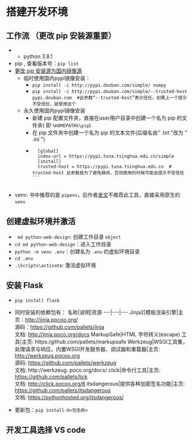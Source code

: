 # 搭建开发环境

## 工作流 （更改 pip 安装源重要）

- - python 3.8.1
- pip , 查看版本号：`pip list`
- [更改 pip 安装源为国内镜像源](https://www.cnblogs.com/schut/p/10410087.html)
	- 临时使用国内pypi镜像安装：
    	- `pip install -i http://pypi.douban.com/simple/ numpy`
		- `pip install -i http://pypi.douban.com/simple/--trusted-host pypi.douban.com  #此参数“--trusted-host”表示信任，如果上一个提示不受信任，就使用这个`
	- 永久使用国内pypi镜像安装
     	- 新建 pip 配置文件夹，直接在user用户目录中创建一个名为 pip 的文件夹( 即 `%HOMEPATH%\pip`)
        - 在 pip 文件夹中创建一个名为 pip 的文本文件(后缀名由" .txt "改为 " .ini ")
        - ```
            [global]
            index-url = https://pypi.tuna.tsinghua.edu.cn/simple
            [install]
            trusted-host = https://pypi.tuna.tsinghua.edu.cn  # trusted-host 此参数是为了避免麻烦，否则使用的时候可能会提示不受信任```
        
- venv: 书中推荐的是 `pipenv`，后作者[发文](https://zhuanlan.zhihu.com/p/80478490)不推荐此工具，直接采用原生的 `venv`

## 创建虚拟环境并激活

- ` md python-web-design`: 创建工作目录 `object`
- `cd md python-web-design`：进入工作目录
- `python -m venv .env`：创建名为 `.env` 的虚拟环境目录
- `cd .env`
- `.\Scripts\activate`: 激活虚拟环境

## 安装 Flask

- `pip install flask`
- 同时安装的依赖包有：
  名称|说明|资源
  ---|---|---
  Jinja2|模板渲染引擎|主页：http://jinja.pocoo.org/ <br> 源码：https://github.com/pallets/jinja<br>文档: http://jinja.poco.org/docs
  MarkupSafe|HTML 字符转义(escape) 工具|主页: https:/github.com/pallets/markupsafe
  Werkzeug|WSGI工具集，处理请求与响应，内置WSGI开发服务器、调试器和重载器|主页: http://werkzeug.pocoo.org<br>源码: https://github.com/pallets/werkzeug<br>文档: http://werkzeug. poco.org/docs/
  click|命令行工具|主页: https://github.com/pallets/lick<br>文档: http://click.pocoo.org/6
  itsdangerous|提供各种加密签名功能|主页: https://github.com/pallets/itsdangerous<br>文档: https://pythonhosted.org/itsdangerous/

- 更新包：`pip install-U<包名称>`

## 开发工具选择 VS code